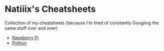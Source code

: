 # Natiiix's Cheatsheets

Collection of my cheatsheets (because I'm tired of constantly Googling the same stuff over and over)

- [Raspberry Pi](RaspberryPi.md)
- [Python](Python.md)
